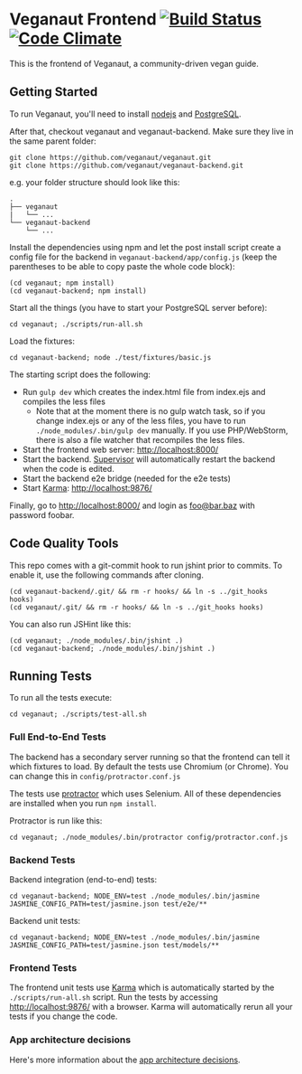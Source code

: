Veganaut Frontend [![Build Status](https://travis-ci.org/veganaut/veganaut.svg?branch=master)](https://travis-ci.org/veganaut/veganaut) [![Code Climate](https://codeclimate.com/github/veganaut/veganaut/badges/gpa.svg)](https://codeclimate.com/github/veganaut/veganaut)
=================

This is the frontend of Veganaut, a community-driven vegan guide.

Getting Started
---------------

To run Veganaut, you'll need to install [nodejs](http://nodejs.org/) and
[PostgreSQL](https://www.postgresql.org/).

After that, checkout veganaut and veganaut-backend. Make sure they live in the same parent folder:

    git clone https://github.com/veganaut/veganaut.git
    git clone https://github.com/veganaut/veganaut-backend.git

e.g. your folder structure should look like this:

```
.
├── veganaut
|   └── ...
└── veganaut-backend
    └── ...
```

Install the dependencies using npm and let the post install script create a config
file for the backend in `veganaut-backend/app/config.js`
(keep the parentheses to be able to copy paste the whole code block):

    (cd veganaut; npm install)
    (cd veganaut-backend; npm install)

Start all the things (you have to start your PostgreSQL server before):

    cd veganaut; ./scripts/run-all.sh

Load the fixtures:

    cd veganaut-backend; node ./test/fixtures/basic.js

The starting script does the following:

* Run `gulp dev` which creates the index.html file from index.ejs and compiles the less files
    * Note that at the moment there is no gulp watch task, so if you change index.ejs or any of the less files,
      you have to run `./node_modules/.bin/gulp dev` manually. If you use PHP/WebStorm,
      there is also a file watcher that recompiles the less files.
* Start the frontend web server: [http://localhost:8000/](http://localhost:8000/)
* Start the backend. [Supervisor](https://github.com/isaacs/node-supervisor) will automatically restart
the backend when the code is edited.
* Start the backend e2e bridge (needed for the e2e tests)
* Start [Karma](https://karma-runner.github.io/): [http://localhost:9876/](http://localhost:9876/)

Finally, go to [http://localhost:8000/](http://localhost:8000/) and login as foo@bar.baz with password foobar.


Code Quality Tools
------------------

This repo comes with a git-commit hook to run jshint prior to commits. To
enable it, use the following commands after cloning.

    (cd veganaut-backend/.git/ && rm -r hooks/ && ln -s ../git_hooks hooks)
    (cd veganaut/.git/ && rm -r hooks/ && ln -s ../git_hooks hooks)

You can also run JSHint like this:

    (cd veganaut; ./node_modules/.bin/jshint .)
    (cd veganaut-backend; ./node_modules/.bin/jshint .)


Running Tests
-------------

To run all the tests execute:

    cd veganaut; ./scripts/test-all.sh

### Full End-to-End Tests
The backend has a secondary server running so that the frontend can tell it which fixtures to load.
By default the tests use Chromium (or Chrome). You can change this in `config/protractor.conf.js`

The tests use [protractor](https://github.com/angular/protractor) which uses Selenium.
All of these dependencies are installed when you run `npm install`.

Protractor is run like this:

    cd veganaut; ./node_modules/.bin/protractor config/protractor.conf.js

### Backend Tests
Backend integration (end-to-end) tests:

    cd veganaut-backend; NODE_ENV=test ./node_modules/.bin/jasmine JASMINE_CONFIG_PATH=test/jasmine.json test/e2e/**

Backend unit tests:

    cd veganaut-backend; NODE_ENV=test ./node_modules/.bin/jasmine JASMINE_CONFIG_PATH=test/jasmine.json test/models/**

### Frontend Tests
The frontend unit tests use [Karma](https://github.com/karma-runner/karma) which is automatically
started by the `./scripts/run-all.sh` script. Run the tests by accessing
[http://localhost:9876/](http://localhost:9876/) with a browser.
Karma will automatically rerun all your tests if you change the code.

### App architecture decisions
Here's more information about the [app architecture decisions](app/README.md).
